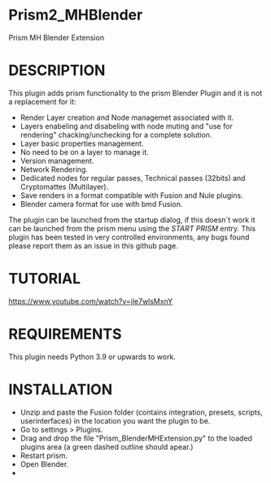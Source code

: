 # Prism2_MHBlender
Prism MH Blender Extension

# DESCRIPTION
This plugin adds prism functionality to the prism Blender Plugin and it is not a replacement for it:
- Render Layer creation and Node managemet associated with it.
- Layers enabeling and disabeling with node muting and "use for rendering" chacking/unchecking for a complete solution.
- Layer basic properties management.
- No need to be on a layer to manage it.
- Version management.
- Network Rendering.
- Dedicated nodes for regular passes, Technical passes (32bits) and Cryptomattes (Multilayer).
- Save renders in a format compatible with Fusion and Nule plugins.
- Blender camera format for use with bmd Fusion.

The plugin can be launched from the startup dialog, if this doesn´t work it can be launched from the prism menu using the *START PRISM* entry.
This plugin has been tested in very controlled environments, any bugs found please report them as an issue in this github page.

# TUTORIAL
https://www.youtube.com/watch?v=jle7wlsMxnY

# REQUIREMENTS
This plugin needs Python 3.9 or upwards to work.

# INSTALLATION
- Unzip and paste the Fusion folder (contains integration, presets, scripts, userinterfaces) in the location you want the plugin to be.
- Go to settings > Plugins.
- Drag and drop the file "Prism_BlenderMHExtension.py" to the loaded plugins area (a green dashed outline should apear.)
- Restart prism.
- Open Blender.
- 